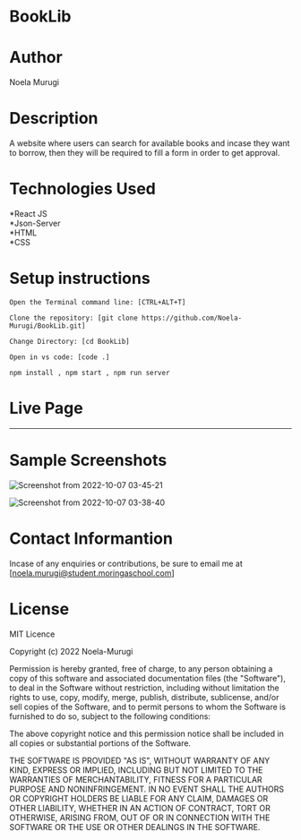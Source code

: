 # BookLib

# Author
Noela Murugi

# Description
A website where users can search for available books and incase they want to borrow, then they will be required to fill a form in order to get approval.

# Technologies Used
*React JS<br>
*Json-Server<br>
*HTML<br>
*CSS<br>

# Setup instructions
```
Open the Terminal command line: [CTRL+ALT+T]

Clone the repository: [git clone https://github.com/Noela-Murugi/BookLib.git]

Change Directory: [cd BookLib]

Open in vs code: [code .]

npm install , npm start , npm run server

```

# Live Page
************************************
# Sample Screenshots
![Screenshot from 2022-10-07 03-45-21](https://user-images.githubusercontent.com/97957631/194443790-408a33a8-51e7-4bcd-9bb1-95e2fbb3dae0.png)

![Screenshot from 2022-10-07 03-38-40](https://user-images.githubusercontent.com/97957631/194443844-e059f716-286d-4b07-833c-f70d5379add9.png)



# Contact Informantion
Incase of any enquiries or contributions, be sure to email me at [noela.murugi@student.moringaschool.com]

# License
MIT Licence<br>

Copyright (c) 2022 Noela-Murugi<br>

Permission is hereby granted, free of charge, to any person obtaining a copy
of this software and associated documentation files (the "Software"), to deal
in the Software without restriction, including without limitation the rights
to use, copy, modify, merge, publish, distribute, sublicense, and/or sell
copies of the Software, and to permit persons to whom the Software is
furnished to do so, subject to the following conditions:

The above copyright notice and this permission notice shall be included in all
copies or substantial portions of the Software.

THE SOFTWARE IS PROVIDED "AS IS", WITHOUT WARRANTY OF ANY KIND, EXPRESS OR
IMPLIED, INCLUDING BUT NOT LIMITED TO THE WARRANTIES OF MERCHANTABILITY,
FITNESS FOR A PARTICULAR PURPOSE AND NONINFRINGEMENT. IN NO EVENT SHALL THE
AUTHORS OR COPYRIGHT HOLDERS BE LIABLE FOR ANY CLAIM, DAMAGES OR OTHER
LIABILITY, WHETHER IN AN ACTION OF CONTRACT, TORT OR OTHERWISE, ARISING FROM,
OUT OF OR IN CONNECTION WITH THE SOFTWARE OR THE USE OR OTHER DEALINGS IN THE
SOFTWARE.
